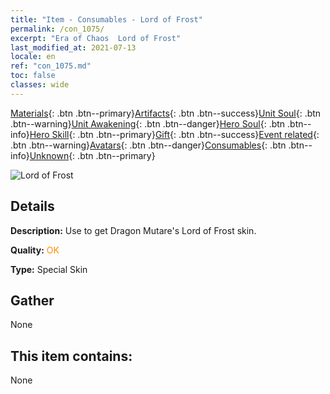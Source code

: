 ```yaml
---
title: "Item - Consumables - Lord of Frost"
permalink: /con_1075/
excerpt: "Era of Chaos  Lord of Frost"
last_modified_at: 2021-07-13
locale: en
ref: "con_1075.md"
toc: false
classes: wide
---
```

 [Materials](/Items/){: .btn .btn--primary}[Artifacts](/Items/Artifacts/){: .btn .btn--success}[Unit Soul](/Items/UnitSoul/){: .btn .btn--warning}[Unit Awakening](/Items/UnitAwakening/){: .btn .btn--danger}[Hero Soul](/Items/HeroSoul/){: .btn .btn--info}[Hero Skill](/Items/HeroSkill/){: .btn .btn--primary}[Gift](/Items/Gift/){: .btn .btn--success}[Event related](/Items/Events/){: .btn .btn--warning}[Avatars](/Items/Avatars/){: .btn .btn--danger}[Consumables](/Items/Consumables/){: .btn .btn--info}[Unknown](/Items/Unknown/){: .btn .btn--primary}

 ![Lord of Frost](/images/h/h_MutareDrake7.jpg)

## Details
 **Description:** Use to get Dragon Mutare's Lord of Frost skin.

 **Quality:** <span style="color: #FF8C00">OK</span>

 **Type:** Special Skin

## Gather

  None

## This item contains:

  None

